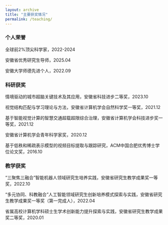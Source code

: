 ```yaml
---
layout: archive
title: "主要获奖情况"
permalink: /teaching/
---
```


### 个人荣誉

全球前2%顶尖科学家，2022-2024

安徽省优秀研究生导师，2025.04

安徽大学师德先进个人，2022.09

### 科研获奖

情境驱动的城市超脑关键技术及其应用，安徽省科技进步二等奖，2023.10

视觉结构匹配与学习理论与方法，安徽省计算机学会自然科学奖一等奖，2021.12

基于智能视觉计算的智慧交通超载超限综合治理，安徽省计算机学会科技进步奖一等奖，2021.12

安徽省计算机学会青年科学家奖，2020.12

基于低秩和稀疏表示模型的视频目标提取与跟踪研究，ACM中国合肥优秀博士学位论文奖，2016.10

### 教学获奖

“三聚焦三融合”智能机器人领域研究生培养实践，安徽省研究生教学成果奖一等奖，2022.10

“多元协同、科教融合”人工智能领域研究生创新培养模式探索与实践，安徽省研究生教学成果奖一等奖（第一完成人），2022.04

省属高校计算机学科硕士生学术创新能力提升探索与实践，安徽省研究生教学成果奖二等奖，2020.01

